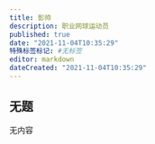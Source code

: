 ```yaml
---
title: 彭帅
description: 职业网球运动员
published: true
date: "2021-11-04T10:35:29"
特殊标签标记: #无标签
editor: markdown
dateCreated: "2021-11-04T10:35:29"
---
```


## 无题

无内容
